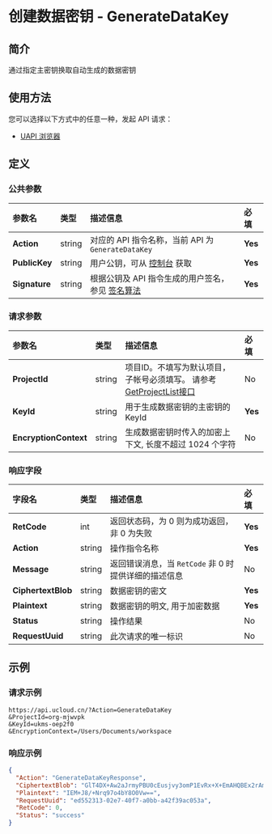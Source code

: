 # 创建数据密钥 - GenerateDataKey

## 简介

通过指定主密钥换取自动生成的数据密钥






## 使用方法

您可以选择以下方式中的任意一种，发起 API 请求：
- [UAPI 浏览器](https://console.ucloud.cn/uapi/detail?id=GenerateDataKey)


## 定义

### 公共参数

| 参数名 | 类型 | 描述信息 | 必填 |
|:---|:---|:---|:---|
| **Action**     | string  | 对应的 API 指令名称，当前 API 为 `GenerateDataKey`                        | **Yes** |
| **PublicKey**  | string  | 用户公钥，可从 [控制台](https://console.ucloud.cn/uapi/apikey) 获取                                             | **Yes** |
| **Signature**  | string  | 根据公钥及 API 指令生成的用户签名，参见 [签名算法](api/summary/signature.md)  | **Yes** |

### 请求参数

| 参数名 | 类型 | 描述信息 | 必填 |
|:---|:---|:---|:---|
| **ProjectId** | string | 项目ID。不填写为默认项目，子帐号必须填写。 请参考[GetProjectList接口](api/summary/get_project_list) |No|
| **KeyId** | string | 用于生成数据密钥的主密钥的 KeyId |**Yes**|
| **EncryptionContext** | string | 生成数据密钥时传入的加密上下文, 长度不超过 1024 个字符 |No|

### 响应字段

| 字段名 | 类型 | 描述信息 | 必填 |
|:---|:---|:---|:---|
| **RetCode** | int | 返回状态码，为 0 则为成功返回，非 0 为失败 |**Yes**|
| **Action** | string | 操作指令名称 |**Yes**|
| **Message** | string | 返回错误消息，当 `RetCode` 非 0 时提供详细的描述信息 |No|
| **CiphertextBlob** | string | 数据密钥的密文 |**Yes**|
| **Plaintext** | string | 数据密钥的明文, 用于加密数据 |**Yes**|
| **Status** | string | 操作结果 |No|
| **RequestUuid** | string | 此次请求的唯一标识 |No|




## 示例

### 请求示例
    
```
https://api.ucloud.cn/?Action=GenerateDataKey
&ProjectId=org-mjwvpk
&KeyId=ukms-oep2f0
&EncryptionContext=/Users/Documents/workspace
```

### 响应示例
    
```json
{
  "Action": "GenerateDataKeyResponse",
  "CiphertextBlob": "GlT4DX+Aw2aJrmyPBU0cEusjvy3omP1EvRx+X+EmAHQBEx2rAmze7jCY9aaElqB062o7GsaILoDJOtBU.lO9rRlxNIxodlT6hepKxfZtCdL/QihwrnUk7LyXxgoA=.75WFYw5ZFIWr6p3kNd5YZA==",
  "Plaintext": "IEM+J8/+Nrq97o4bY8O0Vw==",
  "RequestUuid": "ed552313-02e7-40f7-a0bb-a42f39ac053a",
  "RetCode": 0,
  "Status": "success"
}
```





